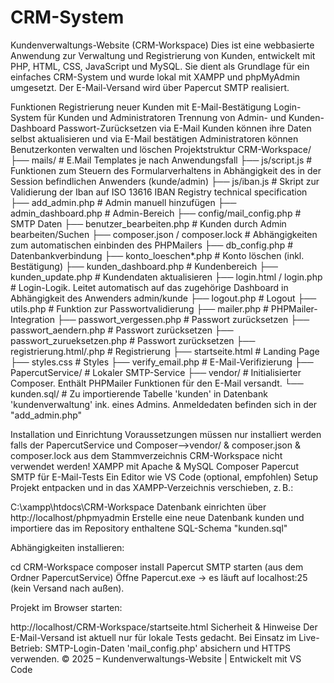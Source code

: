 # CRM-System
Kundenverwaltungs-Website (CRM-Workspace)
Dies ist eine webbasierte Anwendung zur Verwaltung und Registrierung von Kunden, entwickelt mit PHP, HTML, CSS, JavaScript und MySQL. Sie dient als Grundlage für ein einfaches CRM-System und wurde lokal mit XAMPP und phpMyAdmin umgesetzt. Der E-Mail-Versand wird über Papercut SMTP realisiert.

Funktionen
Registrierung neuer Kunden mit E-Mail-Bestätigung
Login-System für Kunden und Administratoren
Trennung von Admin- und Kunden-Dashboard
Passwort-Zurücksetzen via E-Mail
Kunden können ihre Daten selbst aktualisieren und via E-Mail bestätigen
Administratoren können Benutzerkonten verwalten und löschen
Projektstruktur
CRM-Workspace/
├── mails/                        # E.Mail Templates je nach Anwendungsfall
├── js/script.js                  # Funktionen zum Steuern des Formularverhaltens in Abhängigkeit des in der Session befindlichen Anwenders (kunde/admin)
├── js/iban.js                    # Skript zur Validierung der Iban auf ISO 13616 IBAN Registry technical specification
├── add_admin.php                 # Admin manuell hinzufügen
├── admin_dashboard.php           # Admin-Bereich
├── config/mail_config.php        # SMTP Daten
├── benutzer_bearbeiten.php       # Kunden durch Admin bearbeiten/Suchen
├── composer.json / composer.lock # Abhängigkeiten zum automatischen einbinden des PHPMailers
├── db_config.php                 # Datenbankverbindung
├── konto_loeschen*.php           # Konto löschen (inkl. Bestätigung)
├── kunden_dashboard.php          # Kundenbereich
├── kunden_update.php             # Kundendaten aktualisieren
├── login.html / login.php        # Login-Logik. Leitet automatisch auf das zugehörige Dashboard in Abhängigkeit des Anwenders admin/kunde
├── logout.php                    # Logout
├── utils.php                     # Funktion zur Passwortvalidierung
├── mailer.php                    # PHPMailer-Integration
├── passwort_vergessen.php        # Passwort zurücksetzen
├── passwort_aendern.php          # Passwort zurücksetzen
├── passwort_zurueksetzen.php     # Passwort zurücksetzen
├── registrierung.html/.php       # Registrierung
├── startseite.html               # Landing Page
├── styles.css                    # Styles 
├── verify_email.php              # E-Mail-Verifizierung
├── PapercutService/              # Lokaler SMTP-Service 
├── vendor/                       # Initialisierter Composer. Enthält PHPMailer Funktionen für den E-Mail versandt.
└── kunden.sql/                   # Zu importierende Tabelle 'kunden' in Datenbank 'kundenverwaltung' ink. eines Admins. Anmeldedaten befinden sich in der "add_admin.php"

 
Installation und Einrichtung
Voraussetzungen müssen nur installiert werden falls der PapercutService und Composer-->vendor/ & composer.json & composer.lock aus dem Stammverzeichnis CRM-Workspace nicht verwendet werden!
XAMPP mit Apache & MySQL
Composer
Papercut SMTP für E-Mail-Tests
Ein Editor wie VS Code (optional, empfohlen)
Setup
Projekt entpacken und in das XAMPP-Verzeichnis verschieben, z. B.:

C:\xampp\htdocs\CRM-Workspace
Datenbank einrichten über http://localhost/phpmyadmin
Erstelle eine neue Datenbank kunden und importiere das im Repository enthaltene SQL-Schema "kunden.sql"

Abhängigkeiten installieren:

cd CRM-Workspace
composer install
Papercut SMTP starten (aus dem Ordner PapercutService)
Öffne Papercut.exe → es läuft auf localhost:25 (kein Versand nach außen).

Projekt im Browser starten:

http://localhost/CRM-Workspace/startseite.html
Sicherheit & Hinweise
Der E-Mail-Versand ist aktuell nur für lokale Tests gedacht.
Bei Einsatz im Live-Betrieb: SMTP-Login-Daten 'mail_config.php' absichern und HTTPS verwenden.
© 2025 – Kundenverwaltungs-Website | Entwickelt mit VS Code
